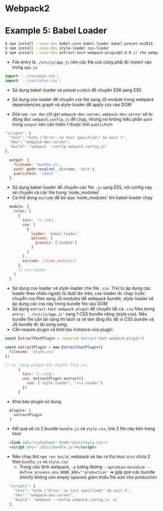 # Webpack2

# Example 5: Babel Loader

```bash
$ npm install --save-dev babel-core babel-loader babel-preset-es2015
$ npm install --save-dev style-loader css-loader
$ npm install --save-dev extract-text-webpack-plugin@3.0.0 // cho webpack@3.2.0
```

* File entry là `./src/js/app.js` nên các file css cũng phải đc import vào trong `app.js`

```js
import '../css/main.css';
import '../css/color.css';
```

* Sử dụng babel-loader và preset `es2015` để chuyển ES6 sang ES5
* Sử dụng css-loader để chuyển css file sang JS module trong webpack dependencies graph và style-loader để apply css vào DOM

* Sửa `npm run dev` chỉ gọi `webpack-dev-server`, `webpack-dev-server` sẽ tư động đọc `webpack.config.js` để chạy, nhưng nó không hiểu phần `path` trong `output` nên cần thêm 1 thuộc tính `publicPath`

```js
"scripts": {
  "test": "echo \"Error: no test specified\" && exit 1",
  "dev": "webpack-dev-server",
  "build": "webpack --config webpack.config.js"
},
```
```js
  output: {
    filename: 'bundle.js',
    path: path.resolve(__dirname, 'dist'),
    publicPath: '/dist'
  },
```

* Sử dụng babel-loader để chuyển các file `.js` sang ES5, với config này sẽ chuyển cả các file trong 'node_modules'
* Có thể dùng `exclude` để bỏ qua 'node_modules' khi babel-loader chạy
```js
  module: {
    rules: [
      {
        test:  /\.js$/, 
        use: [
          {
            loader: 'babel-loader',
            options: {
              presets: ['es2015']
            }
          }
        ],
        exclude: /(node_modules)/
      },
      // css-loader
    ]
  }
```

* Sử dụng css-loader và style-loader cho file `.css`. Thứ tự áp dụng các loader theo chiều ngược từ dưới lên trên, css-loader đc chạy trước chuyển css files sang JS modules để webpack bundle, style-loader sẽ áp dụng các css này trong bundle file vào DOM
* Sử dụng `extract-text-webpack-plugin` để chuyển tất cả `.css` files trong `entry: './src/js/app.js'` sang 1 CSS bundle riêng (style.css). Nếu bundle file cần tải nặng thì tách ra sẽ làm tăng tốc độ vì CSS bundle và JS bundle đc tải song song.
* Cần require plugin và khởi tạo instance của plugin:

```js
const ExtractTextPlugin = require('extract-text-webpack-plugin')

const extractPlugin = new ExtractTextPlugin({
  filename: 'style.css'
})
```

```js
// sử dụng plugin khi bundle file css
      {
        test: /\.css$/,
        use: extractPlugin.extract({
          use: ['style-loader', 'css-loader']
        })
      }
```

* Khai báo plugin sử dụng:
```js
  plugins: [
    extractPlugin
  ]
```

* Kết quả sẽ có 2 bundle `bundle.js` và `style.css`, link 2 file này bên trang html
```html
  <link rel="stylesheet" href="dist/style.css">
  <script src="./dist/bundle.js"></script> 
```

* Nếu chạy thử `npm run build`, webpack sẽ tạo ra thư mục `dist` chứa 2 files `bundle.js` và `style.css`
  * Trong câu lệnh webpack,  `-p` tương đương  `--optimize-minimize --define process.env.NODE_ENV="'production'` => gộp gọn các bundle (minify không còn empty spaces) giảm thiểu file size cho production
```js
  "scripts": {
    "test": "echo \"Error: no test specified\" && exit 1",
    "dev": "webpack-dev-server",
    "build": "webpack --config webpack.config.js -p"
  },
```